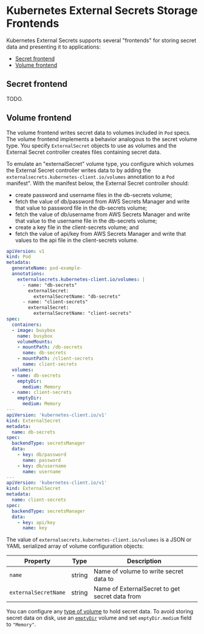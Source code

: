 # Kubernetes External Secrets Storage Frontends

Kubernetes External Secrets supports several "frontends" for storing
secret data and presenting it to applications:

* [Secret frontend](#secret-frontend)
* [Volume frontend](#volume-frontend)

## Secret frontend

TODO.

## Volume frontend

The volume frontend writes secret data to volumes included in `Pod`
specs. The volume frontend implements a behavior analogous to the
secret volume type. You specify `ExternalSecret` objects to use as
volumes and the External Secret controller creates files containing
secret data.

To emulate an "externalSecret" volume type, you configure which
volumes the External Secret controller writes data to by adding the
`externalsecrets.kubernetes-client.io/volumes` annotation to a `Pod`
manifest". With the manifest below, the External Secret controller
should:

* create password and username files in the db-secrets volume;
* fetch the value of db/password from AWS Secrets Manager and write
  that value to password file in the db-secrets volume;
* fetch the value of db/username from AWS Secrets Manager and write
  that value to the username file in the db-secrets volume;
* create a key file in the client-secrets volume; and
* fetch the value of api/key from AWS Secrets Manager and write that
  values to the api file in the client-secrets volume.

```yaml
apiVersion: v1
kind: Pod
metadata:
  generateName: pod-example-
  annotations:
    externalsecrets.kubernetes-client.io/volumes: |
      - name: "db-secrets"
        externalSecret:
          externalSecretName: "db-secrets"
      - name: "client-secrets"
        externalSecret:
          externalSecretName: "client-secrets"
spec:
  containers:
  - image: busybox
    name: busybox
    volumeMounts:
    - mountPath: /db-secrets
      name: db-secrets
    - mountPath: /client-secrets
      name: client-secrets
  volumes:
  - name: db-secrets
    emptyDir:
      medium: Memory
  - name: client-secrets
    emptyDir:
      medium: Memory
---
apiVersion: 'kubernetes-client.io/v1'
kind: ExternalSecret
metadata:
  name: db-secrets
spec:
  backendType: secretsManager
  data:
    - key: db/password
      name: password
    - key: db/username
      name: username
---
apiVersion: 'kubernetes-client.io/v1'
kind: ExternalSecret
metadata:
  name: client-secrets
spec:
  backendType: secretsManager
  data:
    - key: api/key
      name: key
```

The value of `externalsecrets.kubernetes-client.io/volumes` is a JSON or
YAML serialized array of volume configuration objects:

|Property|Type|Description|
|--------|----|-----------|
|`name`|string|Name of volume to write secret data to|
|`externalSecretName`|string|Name of ExternalSecret to get secret data from|

You can configure any [type of
volume](https://kubernetes.io/docs/concepts/storage/volumes/#types-of-volumes)
to hold secret data. To avoid storing secret data on disk,
use an
[`emptyDir`](https://kubernetes.io/docs/concepts/storage/volumes/#emptydir)
volume and set `emptyDir.medium` field to `"Memory"`.
